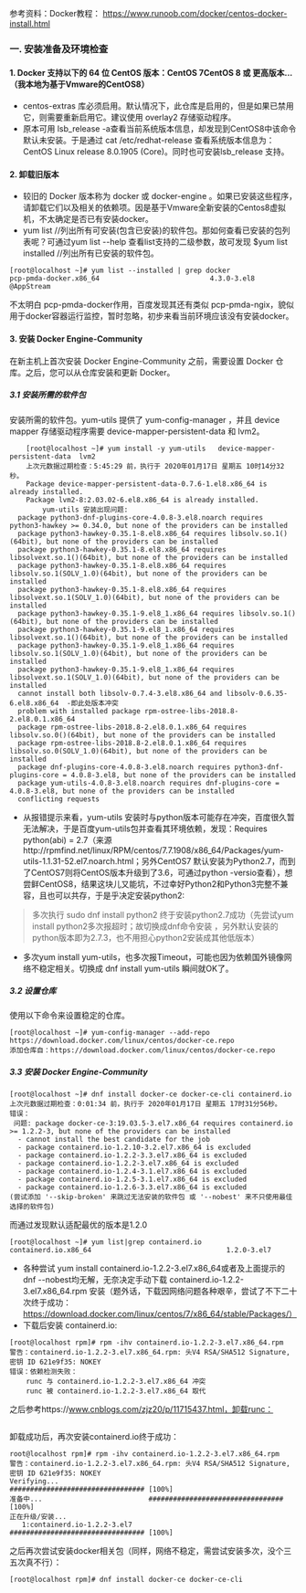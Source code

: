 参考资料：Docker教程： https://www.runoob.com/docker/centos-docker-install.html

### 一. 安装准备及环境检查
#### 1. Docker 支持以下的 64 位 CentOS 版本：CentOS 7CentOS 8 或 更高版本...（我本地为基于Vmware的CentOS8）
- centos-extras 库必须启用。默认情况下，此仓库是启用的，但是如果已禁用它，则需要重新启用它。建议使用 overlay2 存储驱动程序。
- 原本可用  lsb_release -a查看当前系统版本信息，却发现到CentOS8中该命令默认未安装。于是通过 cat /etc/redhat-release 查看系统版本信息为：CentOS Linux release 8.0.1905 (Core)。同时也可安装lsb_release 支持。

#### 2. 卸载旧版本
- 较旧的 Docker 版本称为 docker 或 docker-engine 。如果已安装这些程序，请卸载它们以及相关的依赖项。因是基于Vmware全新安装的Centos8虚拟机，不太确定是否已有安装docker。
- yum list  //列出所有可安装(包含已安装)的软件包。那如何查看已安装的包列表呢？可通过yum list --help 查看list支持的二级参数，故可发现  $yum list installed //列出所有已安装的软件包。
```language
[root@localhost ~]# yum list --installed | grep docker
pcp-pmda-docker.x86_64                           4.3.0-3.el8                                            @AppStream

```
不太明白  pcp-pmda-docker作用，百度发现其还有类似 pcp-pmda-ngix，貌似用于docker容器运行监控，暂时忽略，初步来看当前环境应该没有安装docker。

#### 3. 安装 Docker Engine-Community
在新主机上首次安装 Docker Engine-Community 之前，需要设置 Docker 仓库。之后，您可以从仓库安装和更新 Docker。
##### 3.1 安装所需的软件包
安装所需的软件包。yum-utils 提供了 yum-config-manager ，并且 device mapper 存储驱动程序需要 device-mapper-persistent-data 和 lvm2。
```language
	[root@localhost ~]# yum install -y yum-utils   device-mapper-persistent-data  lvm2
	上次元数据过期检查：5:45:29 前，执行于 2020年01月17日 星期五 10时14分32秒。
	Package device-mapper-persistent-data-0.7.6-1.el8.x86_64 is already installed.
	Package lvm2-8:2.03.02-6.el8.x86_64 is already installed.
        yum-utils 安装出现问题: 
  package python3-dnf-plugins-core-4.0.8-3.el8.noarch requires python3-hawkey >= 0.34.0, but none of the providers can be installed
  package python3-hawkey-0.35.1-8.el8.x86_64 requires libsolv.so.1()(64bit), but none of the providers can be installed
  package python3-hawkey-0.35.1-8.el8.x86_64 requires libsolvext.so.1()(64bit), but none of the providers can be installed
  package python3-hawkey-0.35.1-8.el8.x86_64 requires libsolv.so.1(SOLV_1.0)(64bit), but none of the providers can be installed
  package python3-hawkey-0.35.1-8.el8.x86_64 requires libsolvext.so.1(SOLV_1.0)(64bit), but none of the providers can be installed
  package python3-hawkey-0.35.1-9.el8_1.x86_64 requires libsolv.so.1()(64bit), but none of the providers can be installed
  package python3-hawkey-0.35.1-9.el8_1.x86_64 requires libsolvext.so.1()(64bit), but none of the providers can be installed
  package python3-hawkey-0.35.1-9.el8_1.x86_64 requires libsolv.so.1(SOLV_1.0)(64bit), but none of the providers can be installed
  package python3-hawkey-0.35.1-9.el8_1.x86_64 requires libsolvext.so.1(SOLV_1.0)(64bit), but none of the providers can be installed
  cannot install both libsolv-0.7.4-3.el8.x86_64 and libsolv-0.6.35-6.el8.x86_64  -即此处版本冲突
  problem with installed package rpm-ostree-libs-2018.8-2.el8.0.1.x86_64
  package rpm-ostree-libs-2018.8-2.el8.0.1.x86_64 requires libsolv.so.0()(64bit), but none of the providers can be installed
  package rpm-ostree-libs-2018.8-2.el8.0.1.x86_64 requires libsolv.so.0(SOLV_1.0)(64bit), but none of the providers can be installed
  package dnf-plugins-core-4.0.8-3.el8.noarch requires python3-dnf-plugins-core = 4.0.8-3.el8, but none of the providers can be installed
  package yum-utils-4.0.8-3.el8.noarch requires dnf-plugins-core = 4.0.8-3.el8, but none of the providers can be installed
  conflicting requests

```
- 从报错提示来看，yum-utils 安装时与python版本可能存在冲突，百度很久暂无法解决，于是百度yum-utils包并查看其环境依赖，发现：Requires  python(abi) = 2.7（来源http://rpmfind.net/linux/RPM/centos/7.7.1908/x86_64/Packages/yum-utils-1.1.31-52.el7.noarch.html；另外CentOS7 默认安装为Python2.7，而到了CentOS7则将CentOS版本升级到了3.6，可通过python -versio查看），想尝鲜CentOS8，结果这块儿又能坑，不过幸好Python2和Python3完整不兼容，且也可以共存，于是乎决定安装python2:
> 多次执行 sudo dnf install python2 终于安装python2.7成功（先尝试yum install python2多次报超时；故切换成dnf命令安装 ，另外默认安装的python版本即为2.7.3，也不用担心python2安装成其他低版本）
- 多次yum install  yum-utils，也多次报Timeout，可能也因为依赖国外镜像网络不稳定相关。切换成 dnf install yum-utils 瞬间就OK了。

##### 3.2 设置仓库 
使用以下命令来设置稳定的仓库。
```
[root@localhost ~]# yum-config-manager --add-repo  https://download.docker.com/linux/centos/docker-ce.repo
添加仓库自：https://download.docker.com/linux/centos/docker-ce.repo
```
##### 3.3 安装 Docker Engine-Community
```language
[root@localhost ~]# dnf install docker-ce docker-ce-cli containerd.io
上次元数据过期检查：0:01:34 前，执行于 2020年01月17日 星期五 17时31分56秒。
错误：
 问题: package docker-ce-3:19.03.5-3.el7.x86_64 requires containerd.io >= 1.2.2-3, but none of the providers can be installed
  - cannot install the best candidate for the job
  - package containerd.io-1.2.10-3.2.el7.x86_64 is excluded
  - package containerd.io-1.2.2-3.3.el7.x86_64 is excluded
  - package containerd.io-1.2.2-3.el7.x86_64 is excluded
  - package containerd.io-1.2.4-3.1.el7.x86_64 is excluded
  - package containerd.io-1.2.5-3.1.el7.x86_64 is excluded
  - package containerd.io-1.2.6-3.3.el7.x86_64 is excluded
(尝试添加 '--skip-broken' 来跳过无法安装的软件包 或 '--nobest' 来不只使用最佳选择的软件包)
```
而通过发现默认适配最优的版本是1.2.0
```language
[root@localhost ~]# yum list|grep containerd.io
containerd.io.x86_64                                 1.2.0-3.el7 
```
- 各种尝试 yum install containerd.io-1.2.2-3.el7.x86_64或者及上面提示的dnf --nobest均无解，无奈决定手动下载 containerd.io-1.2.2-3.el7.x86_64.rpm 安装（题外话，下载因网络问题各种艰辛，尝试了不下二十次终于成功：https://download.docker.com/linux/centos/7/x86_64/stable/Packages/）
- 下载后安装 containerd.io:
```
[root@localhost rpm]# rpm -ihv containerd.io-1.2.2-3.el7.x86_64.rpm 
警告：containerd.io-1.2.2-3.el7.x86_64.rpm: 头V4 RSA/SHA512 Signature, 密钥 ID 621e9f35: NOKEY
错误：依赖检测失败：
	runc 与 containerd.io-1.2.2-3.el7.x86_64 冲突
	runc 被 containerd.io-1.2.2-3.el7.x86_64 取代

```
之后参考https://www.cnblogs.com/zjz20/p/11715437.html，卸载runc：
```[root@localhost ~]# yum erase runc  （erase等价与remove，删除runc）

```
卸载成功后，再次安装containerd.io终于成功：
```language
root@localhost rpm]# rpm -ihv containerd.io-1.2.2-3.el7.x86_64.rpm 
警告：containerd.io-1.2.2-3.el7.x86_64.rpm: 头V4 RSA/SHA512 Signature, 密钥 ID 621e9f35: NOKEY
Verifying...                          ################################# [100%]
准备中...                          ################################# [100%]
正在升级/安装...
   1:containerd.io-1.2.2-3.el7        ################################# [100%]

```
之后再次尝试安装docker相关包（同样，网络不稳定，需尝试安装多次，没个三五次真不行）：
```language
[root@localhost rpm]# dnf install docker-ce docker-ce-cli
```

